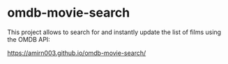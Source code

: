 # omdb-movie-search

This project allows to search for and instantly update the list of films using the OMDB API:

https://amirn003.github.io/omdb-movie-search/
